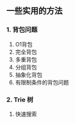 ## 一些实用的方法

### 1. 背包问题
1. O1背包
2. 完全背包
3. 多重背包
4. 分组背包
5. 抽象化背包
6. 有限制条件的背包问题

### 2. Trie 树
1. 快速搜索
